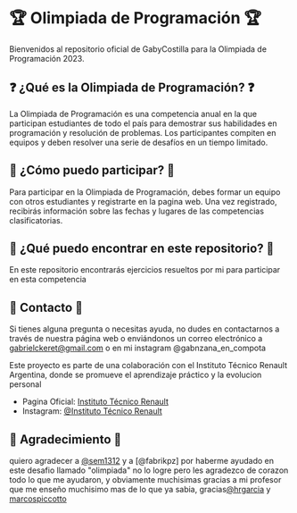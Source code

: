 # 🏆 Olimpiada de Programación 🏆

Bienvenidos al repositorio oficial de GabyCostilla para la Olimpiada de Programación 2023.

## ❓ ¿Qué es la Olimpiada de Programación? ❓

La Olimpiada de Programación es una competencia anual en la que participan estudiantes de todo el país para demostrar sus habilidades en programación y resolución de problemas. Los participantes compiten en equipos y deben resolver una serie de desafíos en un tiempo limitado.

## 🚀 ¿Cómo puedo participar? 🚀

Para participar en la Olimpiada de Programación, debes formar un equipo con otros estudiantes y registrarte en la pagina web. Una vez registrado, recibirás información sobre las fechas y lugares de las competencias clasificatorias.

## 📂 ¿Qué puedo encontrar en este repositorio? 📂

En este repositorio encontrarás ejercicios resueltos por mi para participar en esta competencia

## 📧 Contacto 📧

Si tienes alguna pregunta o necesitas ayuda, no dudes en contactarnos a través de nuestra página web o enviándonos un correo electrónico a gabrielckeret@gmail.com o en mi instagram @gabnzana_en_compota

Este proyecto es parte de una colaboración con el Instituto Técnico Renault Argentina, donde se promueve el aprendizaje práctico y la evolucion personal

- Pagina Oficial: [Instituto Técnico Renault](https://www.itr.edu.ar/)
- Instagram: [@Instituto Técnico Renault](https://www.instagram.com/instituto_tecnico_renault/)

## 🙏 Agradecimiento 🙏

quiero agradecer a [@sem1312](https://github.com/sem1312) y a [@fabrikpz] por haberme ayudado en este desafio llamado "olimpiada" no lo logre pero les agradezco de corazon todo lo que me ayudaron, y obviamente muchisimas gracias a mi profesor que me enseño muchisimo mas de lo que ya sabia, gracias[@hrgarcia](https://github.com/hrgarcia) y [marcospiccotto](https://github.com/MarcosPiccotto)